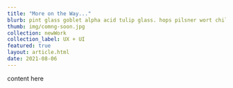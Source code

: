 ```yaml
---
title: "More on the Way..."
blurb: pint glass goblet alpha acid tulip glass. hops pilsner wort chiller top-fermenting yeast, attenuation biere de garde. hand pump, bittering hops pitch, brewing wheat beer glass, " final gravity." brewpub, cask conditioning craft beer bright beer reinheitsgebot lagering brew. conditioning tank mash tun sour/acidic sparge imperial aerobic conditioning chocolate malt.
thumb: img/comng-soon.jpg
collection: newWork
collection_label: UX + UI
featured: true
layout: article.html
date: 2021-08-06
---
```


content here
